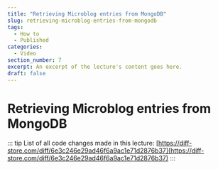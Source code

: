 ```yaml
---
title: "Retrieving Microblog entries from MongoDB"
slug: retrieving-microblog-entries-from-mongodb
tags:
  - How to
  - Published
categories:
  - Video
section_number: 7
excerpt: An excerpt of the lecture's content goes here.
draft: false
---
```


# Retrieving Microblog entries from MongoDB

::: tip
List of all code changes made in this lecture: [https://diff-store.com/diff/6e3c246e29ad46f6a9ac1e71d2876b37](https://diff-store.com/diff/6e3c246e29ad46f6a9ac1e71d2876b37)
:::